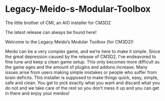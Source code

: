 # Legacy-Meido-s-Modular-Toolbox
The little brother of CMI, an AIO installer for CM3D2

The latest release can always be found here!

Welcome to the Legacy Meido’s Modular Toolbox (for CM3D2)!

Meido can be a very complex game, and we’re here to make it simple. Since the great depression caused by the release of CM3D2, I’ve endeavored to fine tune and keep a clean game setup. This only becomes more difficult as the game ages and the amount of plugins and addons increase. Many issues arise from users making simple mistakes or people who suffer from brain deficits. This installer is supposed to make things quick, easy, simple, safe and clean. You get to pick exactly what you want and discard what you do not and we take care of the rest so you don’t mess it up and you can get in there and enjoy your meidos!
